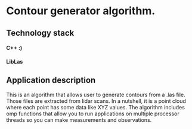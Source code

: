 # Contour generator algorithm. 

## Technology stack

#### C++ :)
#### LibLas

## Application description

This is an algorithm that allows user to generate contours from a .las file. Those files are extracted from lidar scans. In a nutshell, it is a point cloud where each point has some data like XYZ values.
The algorithm includes omp functions that allow you to run applications on multiple processor threads so you can make measurements and observations.
